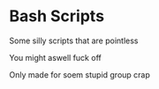 # Bash Scripts
Some silly scripts that are pointless

You might aswell fuck off

Only made for soem stupid group crap
